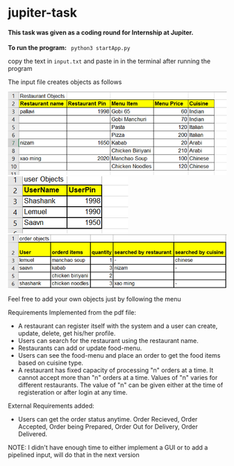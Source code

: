 # jupiter-task

#### This task was given as a coding round for Internship at Jupiter.

<b> To run the program: </b>
<code> python3 startApp.py </code>


copy the text in <code>input.txt</code> and paste in in the terminal after running the program

The input file creates objects as follows


![alt text](https://github.com/shnkreddy98/jupiter-task/blob/main/images/restaurant.png)
![alt text](https://github.com/shnkreddy98/jupiter-task/blob/main/images/user.png)
![alt text](https://github.com/shnkreddy98/jupiter-task/blob/main/images/order.png)

Feel free to add your own objects just by following the menu

Requirements Implemented from the pdf file:
- A restaurant can register itself with the system and a user can create, update, delete, get his/her profile.
- Users can search for the restaurant using the restaurant name.
- Restaurants can add or update food-menu.
- Users can see the food-menu and place an order to get the food items based on cuisine type.
- A restaurant has fixed capacity of processing "n"  orders at a time. It cannot accept more than "n" orders at a time. Values of "n" varies for different restaurants. The value of "n" can be given either at the time of registeration or after login at any time.

External Requirements added:
- Users can get the order status anytime. Order Recieved, Order Accepted, Order being Prepared, Order Out for Delivery, Order Delivered.

NOTE: I didn't have enough time to either implement a GUI or to add a pipelined input, will do that in the next version
